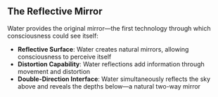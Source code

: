 ## The Reflective Mirror

Water provides the original mirror—the first technology through which consciousness could see itself:

- **Reflective Surface**: Water creates natural mirrors, allowing consciousness to perceive itself
- **Distortion Capability**: Water reflections add information through movement and distortion
- **Double-Direction Interface**: Water simultaneously reflects the sky above and reveals the depths below—a natural two-way mirror
